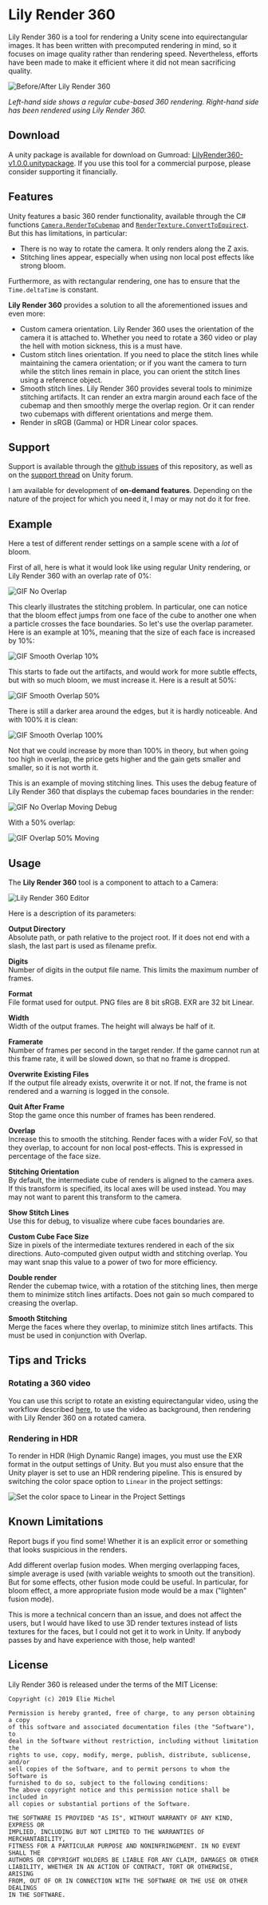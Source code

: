 Lily Render 360
===============

Lily Render 360 is a tool for rendering a Unity scene into equirectangular images. It has been written with precomputed rendering in mind, so it focuses on image quality rather than rendering speed. Nevertheless, efforts have been made to make it efficient where it did not mean sacrificing quality.

![Before/After Lily Render 360](doc/before-after.png)

*Left-hand side shows a regular cube-based 360 rendering. Right-hand side has been rendered using Lily Render 360.*

Download
--------

A unity package is available for download on Gumroad: [LilyRender360-v1.0.0.unitypackage](https://gum.co/kMcSf). If you use this tool for a commercial purpose, please consider supporting it financially.

Features
--------

Unity features a basic 360 render functionality, available through the C# functions [`Camera.RenderToCubemap`](https://docs.unity3d.com/ScriptReference/Camera.RenderToCubemap.html) and [`RenderTexture.ConvertToEquirect`](https://docs.unity3d.com/ScriptReference/RenderTexture.ConvertToEquirect.html). But this has limitations, in particular:

 - There is no way to rotate the camera. It only renders along the Z axis.
 - Stitching lines appear, especially when using non local post effects like strong bloom.

Furthermore, as with rectangular rendering, one has to ensure that the `Time.deltaTime` is constant.

**Lily Render 360** provides a solution to all the aforementioned issues and even more:

 - Custom camera orientation. Lily Render 360 uses the orientation of the camera it is attached to. Whether you need to rotate a 360 video or play the hell with motion sickness, this is a must have.
 - Custom stitch lines orientation. If you need to place the stitch lines while maintaining the camera orientation; or if you want the camera to turn while the stitch lines remain in place, you can orient the stitch lines using a reference object.
 - Smooth stitch lines. Lily Render 360 provides several tools to minimize stitching artifacts. It can render an extra margin around each face of the cubemap and then smoothly merge the overlap region. Or it can render two cubemaps with different orientations and merge them.
 - Render in sRGB (Gamma) or HDR Linear color spaces.

Support
-------

Support is available through the [github issues](https://github.com/eliemichel/LilyRender360/issues) of this repository, as well as on the [support thread](https://forum.unity.com/threads/lily-render-360-stitch-free-equirectangular-rendering.637171/) on Unity forum.

I am available for development of **on-demand features**. Depending on the nature of the project for which you need it, I may or may not do it for free.

Example
-------

Here a test of different render settings on a sample scene with a *lot* of bloom.

First of all, here is what it would look like using regular Unity rendering, or Lily Render 360 with an overlap rate of 0%:

![GIF No Overlap](https://data.exppad.com/public/LilyRender360/doc/nooverlap.gif)

This clearly illustrates the stitching problem. In particular, one can notice that the bloom effect jumps from one face of the cube to another one when a particle crosses the face boundaries. So let's use the overlap parameter. Here is an example at 10%, meaning that the size of each face is increased by 10%:

![GIF Smooth Overlap 10%](https://data.exppad.com/public/LilyRender360/doc/smooth-overlap.1.gif)

This starts to fade out the artifacts, and would work for more subtle effects, but with so much bloom, we must increase it. Here is a result at 50%:

![GIF Smooth Overlap 50%](https://data.exppad.com/public/LilyRender360/doc/smooth-overlap.5.gif)

There is still a darker area around the edges, but it is hardly noticeable. And with 100% it is clean:

![GIF Smooth Overlap 100%](https://data.exppad.com/public/LilyRender360/doc/smooth-overlap1.gif)

Not that we could increase by more than 100% in theory, but when going too high in overlap, the price gets higher and the gain gets smaller and smaller, so it is not worth it.

This is an example of moving stitching lines. This uses the debug feature of Lily Render 360 that displays the cubemap faces boundaries in the render:

![GIF No Overlap Moving Debug](https://data.exppad.com/public/LilyRender360/doc/nooverlap-anim-debug.gif)

With a 50% overlap:

![GIF Overlap 50% Moving](https://data.exppad.com/public/LilyRender360/doc/smooth-overlap.5-anim.gif)

Usage
-----

The **Lily Render 360** tool is a component to attach to a Camera:

![Lily Render 360 Editor](doc/editor.png)

Here is a description of its parameters:

**Output Directory**  
Absolute path, or path relative to the project root. If it does not end with a slash, the last part is used as filename prefix.

**Digits**  
Number of digits in the output file name. This limits the maximum number of frames.

**Format**  
File format used for output. PNG files are 8 bit sRGB. EXR are 32 bit Linear.

**Width**  
Width of the output frames. The height will always be half of it.

**Framerate**  
Number of frames per second in the target render. If the game cannot run at this frame rate, it will be slowed down, so that no frame is dropped.

**Overwrite Existing Files**  
If the output file already exists, overwrite it or not. If not, the frame is not rendered and a warning is logged in the console.

**Quit After Frame**  
Stop the game once this number of frames has been rendered.

**Overlap**  
Increase this to smooth the stitching. Render faces with a wider FoV, so that they overlap, to account for non local post-effects. This is expressed in percentage of the face size.

**Stitching Orientation**  
By default, the intermediate cube of renders is aligned to the camera axes. If this transform is specified, its local axes will be used instead. You may  may not want to parent this transform to the camera.

**Show Stitch Lines**  
Use this for debug, to visualize where cube faces boundaries are.

**Custom Cube Face Size**  
Size in pixels of the intermediate textures rendered in each of the six directions. Auto-computed given output width and stitching overlap. You may want  snap this value to a power of two for more efficiency.

**Double render**  
Render the cubemap twice, with a rotation of the stitching lines, then merge them to minimize stitch lines artifacts. Does not gain so much compared to creasing the overlap.

**Smooth Stitching**  
Merge the faces where they overlap, to minimize stitch lines artifacts. This must be used in conjunction with Overlap.


Tips and Tricks
---------------

### Rotating a 360 video

You can use this script to rotate an existing equirectangular video, using the workflow described [here](https://docs.unity3d.com/Manual/VideoPanoramic.html), to use the video as background, then rendering with Lily Render 360 on a rotated camera.

### Rendering in HDR

To render in HDR (High Dynamic Range) images, you must use the EXR format in the output settings of Unity. But you must also ensure that the Unity player is set to use an HDR rendering pipeline. This is ensured by switching the color space option to `Linear` in the project settings:

![Set the color space to Linear in the Project Settings](doc/linear-colors.png)

Known Limitations
-----------------

Report bugs if you find some! Whether it is an explicit error or something that looks suspicious in the renders.

Add different overlap fusion modes. When merging overlapping faces, simple average is used (with variable weights to smooth out the transition). But for some effects, other fusion mode could be useful. In particular, for bloom effect, a more appropriate fusion mode would be a max ("lighten" fusion mode).

This is more a technical concern than an issue, and does not affect the users, but I would have liked to use 3D render textures instead of lists textures for the faces, but I could not get it to work in Unity. If anybody passes by and have experience with those, help wanted!

License
-------

Lily Render 360 is released under the terms of the MIT License:

	Copyright (c) 2019 Élie Michel

	Permission is hereby granted, free of charge, to any person obtaining a copy
	of this software and associated documentation files (the "Software"), to
	deal in the Software without restriction, including without limitation the
	rights to use, copy, modify, merge, publish, distribute, sublicense, and/or
	sell copies of the Software, and to permit persons to whom the Software is
	furnished to do so, subject to the following conditions:
	The above copyright notice and this permission notice shall be included in
	all copies or substantial portions of the Software.

	THE SOFTWARE IS PROVIDED "AS IS", WITHOUT WARRANTY OF ANY KIND, EXPRESS OR
	IMPLIED, INCLUDING BUT NOT LIMITED TO THE WARRANTIES OF MERCHANTABILITY,
	FITNESS FOR A PARTICULAR PURPOSE AND NONINFRINGEMENT. IN NO EVENT SHALL THE
	AUTHORS OR COPYRIGHT HOLDERS BE LIABLE FOR ANY CLAIM, DAMAGES OR OTHER
	LIABILITY, WHETHER IN AN ACTION OF CONTRACT, TORT OR OTHERWISE, ARISING
	FROM, OUT OF OR IN CONNECTION WITH THE SOFTWARE OR THE USE OR OTHER DEALINGS
	IN THE SOFTWARE.
